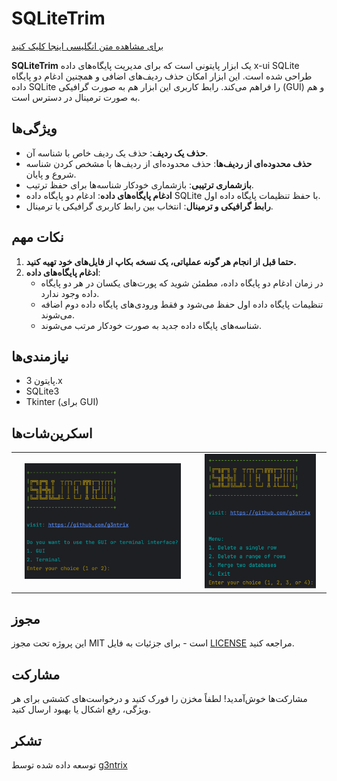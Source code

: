 # SQLiteTrim

[برای مشاهده متن انگلیسی اینجا کلیک کنید](README.md)

**SQLiteTrim** یک ابزار پایتونی است که برای مدیریت پایگاه‌های داده x-ui SQLite طراحی شده است. این ابزار امکان حذف ردیف‌های اضافی و همچنین ادغام دو پایگاه داده SQLite را فراهم می‌کند. رابط کاربری این ابزار هم به صورت گرافیکی (GUI) و هم به صورت ترمینال در دسترس است.

## ویژگی‌ها

- **حذف یک ردیف**: حذف یک ردیف خاص با شناسه آن.
- **حذف محدوده‌ای از ردیف‌ها**: حذف محدوده‌ای از ردیف‌ها با مشخص کردن شناسه شروع و پایان.
- **بازشماری ترتیبی**: بازشماری خودکار شناسه‌ها برای حفظ ترتیب.
- **ادغام پایگاه‌های داده**: ادغام دو پایگاه داده SQLite با حفظ تنظیمات پایگاه داده اول.
- **رابط گرافیکی و ترمینال**: انتخاب بین رابط کاربری گرافیکی یا ترمینال.

## نکات مهم

1. **حتما قبل از انجام هر گونه عملیاتی، یک نسخه بکاپ از فایل‌های خود تهیه کنید.**
2. **ادغام پایگاه‌های داده**:
    - در زمان ادغام دو پایگاه داده، مطمئن شوید که پورت‌های یکسان در هر دو پایگاه داده وجود ندارد.
    - تنظیمات پایگاه داده اول حفظ می‌شود و فقط ورودی‌های پایگاه داده دوم اضافه می‌شوند.
    - شناسه‌های پایگاه داده جدید به صورت خودکار مرتب می‌شوند.

## نیازمندی‌ها

- پایتون 3.x
- SQLite3
- Tkinter (برای GUI)

## اسکرین‌شات‌ها

<table>
  <tr>
    <td style="text-align: center;"><img src="SC/2.jpg" alt="Menu" width="90%"></td>
    <td style="text-align: center;"><img src="SC/1.jpg" alt="Process" width="90%"></td>
  </tr>
</table>

## مجوز

این پروژه تحت مجوز MIT است - برای جزئیات به فایل [LICENSE](LICENSE) مراجعه کنید.

## مشارکت

مشارکت‌ها خوش‌آمدید! لطفاً مخزن را فورک کنید و درخواست‌های کششی برای هر ویژگی، رفع اشکال یا بهبود ارسال کنید.

## تشکر

توسعه داده شده توسط [g3ntrix](https://github.com/g3ntrix)
